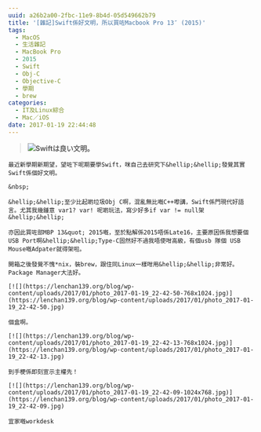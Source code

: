 ```yaml
---
uuid: a26b2a00-2fbc-11e9-8b4d-05d549662b79
title: '[雜記]Swift係好文明，所以買咗Macbook Pro 13″ (2015)'
tags:
  - MacOS
  - 生活雜記
  - MacBook Pro
  - 2015
  - Swift
  - Obj-C
  - Objective-C
  - 學期
  - brew
categories:
  - IT及Linux綜合
  - Mac／iOS
date: 2017-01-19 22:44:48
---
```


> [![](https://lenchan139.org/blog/wp-content/uploads/2017/01/Screen-Shot-2017-01-19-at-10.32.00-PM-1024x640.png)](https://lenchan139.org/blog/wp-content/uploads/2017/01/Screen-Shot-2017-01-19-at-10.32.00-PM.png)**Swiftは良い文明。**

	最近新學期新期望，望咗下呢期要學Swift，咪自己去研究下&hellip;&hellip;發覺其實Swift係個好文明。

	&nbsp;

	&hellip;&hellip;至少比起啲垃圾Obj C啊，混亂無比嘅C++嚟講，Swift係門現代好語言。尤其我幾鍾意 var1? var! 呢啲玩法，寫少好多if var != null架&hellip;&hellip;

	亦因此買咗部MBP 13&quot; 2015嘅，至於點解係2015唔係Late16，主要原因係我想要個USB Port啊&hellip;&hellip;Type-C固然好不過我唔使咁高級，有個usb 隊個 USB Mouse嘅Adpater就得架啦。

	開箱之後發覺不愧*nix，裝brew，跟住同Linux一樣咁用&hellip;&hellip;非常好。Package Manager大法好。

	[![](https://lenchan139.org/blog/wp-content/uploads/2017/01/photo_2017-01-19_22-42-50-768x1024.jpg)](https://lenchan139.org/blog/wp-content/uploads/2017/01/photo_2017-01-19_22-42-50.jpg)

	個盒啊。

	[![](https://lenchan139.org/blog/wp-content/uploads/2017/01/photo_2017-01-19_22-42-13-768x1024.jpg)](https://lenchan139.org/blog/wp-content/uploads/2017/01/photo_2017-01-19_22-42-13.jpg)

	到手梗係即刻宣示主權先！

	[![](https://lenchan139.org/blog/wp-content/uploads/2017/01/photo_2017-01-19_22-42-09-1024x768.jpg)](https://lenchan139.org/blog/wp-content/uploads/2017/01/photo_2017-01-19_22-42-09.jpg)

	宜家嘅workdesk
